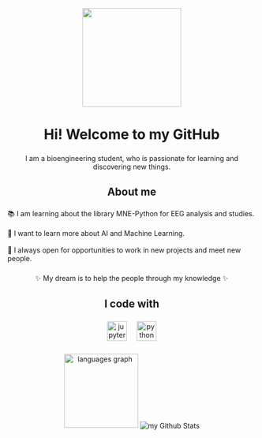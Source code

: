 <div align="center">
  <img height="200" src="https://media0.giphy.com/media/llg2jQ3fPDjQO3vMnG/giphy.gif?cid=6c09b952njespn8pf4motag0x6k34p8egqd3moelrwne6aio&ep=v1_internal_gif_by_id&rid=giphy.gif&ct=s"  />
</div>

###

<h1 align="center">Hi! Welcome to my GitHub</h1>

###

<p align="center">I am a bioengineering student, who is passionate for learning and discovering new things.</p>

###

<h2 align="center">About me</h2>

###

<p align="left">📚 I am learning about the library MNE-Python for EEG analysis and studies.<br><br>🎯 I want to learn more about AI and Machine Learning.<br><br>👥 I always open for opportunities to work in new projects and meet new people.</p>

###

<p align="center">✨ My dream is to help the people through my knowledge ✨</p>

###

<h2 align="center">I code with</h2>

###

<div align="center">
  <img src="https://cdn.jsdelivr.net/gh/devicons/devicon/icons/jupyter/jupyter-original.svg" height="40" alt="jupyter logo"  />
  <img width="12" />
  <img src="https://cdn.jsdelivr.net/gh/devicons/devicon/icons/python/python-original.svg" height="40" alt="python logo"  />
</div>

###

<div align="center">
  <img src="https://github-readme-stats.vercel.app/api/top-langs?username=Juespin&locale=en&hide_title=false&layout=compact&card_width=320&langs_count=5&theme=dracula&hide_border=false&order=2" height="150" alt="languages graph"  />
  <img align="center" src="https://github-readme-stats.vercel.app/api?username=Juespin&include_all_commits=true&count_private=true&show_icons=true&line_height=20&theme=dracula" alt="my Github Stats"/>
</div>

###



